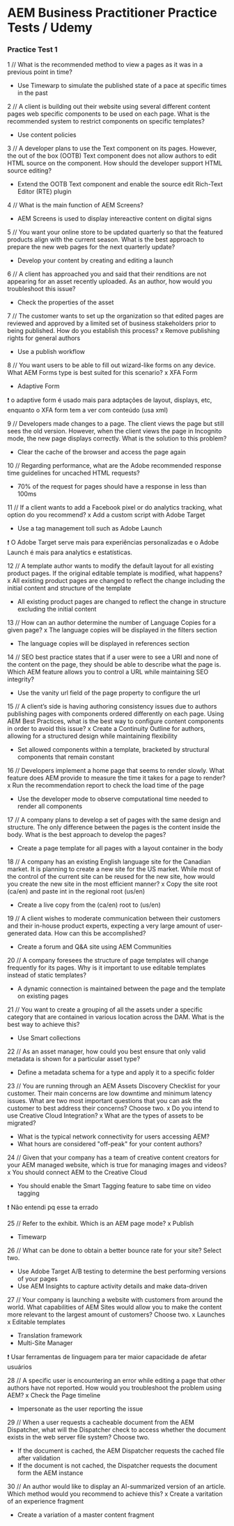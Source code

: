 # AEM Business Practitioner Practice Tests / Udemy

### Practice Test 1


1 // What is the recommended method to view a pages as it was in a previous point in time?
- Use Timewarp to simulate the published state of a pace at specific times in the past

2 // A client is building out their website using several different content pages web specific components to be used on each page. What is the recommended system to restrict components on specific templates?
- Use content policies

3 // A developer plans to use the Text component on its pages. However, the out of the box (OOTB) Text component does not allow authors to edit HTML source on the component. How should the developer support HTML source editing?
- Extend the OOTB Text component and enable the source edit Rich-Text Editor (RTE) plugin

4 // What is the main function of AEM Screens?
- AEM Screens is used to display intereactive content on digital signs

5 // You want your online store to be updated quarterly so that the featured products align with the current season. What is the best approach to prepare the new web pages for the next quarterly update?
- Develop your content by creating and editing a launch

6 // A client has approached you and said that their renditions are not appearing for an asset recently uploaded. As an author, how would you troubleshoot this issue?
- Check the properties of the asset

7 // The customer wants to set up the organization so that edited pages are reviewed and approved by a limited set of business stakeholders prior to being published. How do you establish this process?
x Remove publishing rights for general authors
- Use a publish workflow

8 // You want users to be able to fill out wizard-like forms on any device. What AEM Forms type is best suited for this scenario?
x XFA Form
- Adaptive Form 

❗ o adaptive form é usado mais para adptações de layout, displays, etc, enquanto o XFA form tem a ver com conteúdo (usa xml)

9 // Developers made changes to a page. The client views the page but still sees the old version. However, when the client views the page in Incognito mode, the new page displays correctly. What is the solution to this problem?
- Clear the cache of the browser and access the page again

10 // Regarding performance, what are the Adobe recommended response time guidelines for uncached HTML requests?
- 70% of the request for pages should have a response in less than 100ms

11 // If a client wants to add a Facebook pixel or do analytics tracking, what option do you recommend?
x Add a custom script with Adobe Target
- Use a tag management toll such as Adobe Launch

❗ O Adobe Target serve mais para experiências personalizadas e o Adobe Launch é mais para analytics e estatísticas.

12 // A template author wants to modify the default layout for all existing product pages. If the original editable template is modified, what happens?
x All existing product pages are changed to reflect the change including the initial content and structure of the template
- All existing product pages are changed to reflect the change in structure excluding the initial content

13 // How can an author determine the number of Language Copies for a given page?
x The language copies will be displayed in the filters section
- The language copies will be displayed in references section

14 // SEO best practice states that if a user were to see a URI and none of the content on the page, they should be able to describe what the page is. Which AEM feature allows you to control a URL while maintaining SEO integrity?
- Use the vanity url field of the page property to configure the url

15 // A client’s side is having authoring consistency issues due to authors publishing pages with components ordered differently on each page. Using AEM Best Practices, what is the best way to configure content components in order to avoid this issue?
x Create a Continuity Outline for authors, allowing for a structured design while maintaining flexibility
- Set allowed components within a template, bracketed by structural components that remain constant

16 // Developers implement a home page that seems to render slowly. What feature does AEM provide to measure the time it takes for a page to render?
x Run the recommendation report to check the load time of the page
- Use the developer mode to observe computational time needed to render all components

17 // A company plans to develop a set of pages with the same design and structure. The only difference between the pages is the content inside the body. What is the best approach to develop the pages?
- Create a page template for all pages with a layout container in the body

18 // A company has an existing English language site for the Canadian market. It is planning to create a new site for the US market. While most of the control of the current site can be reused for the new site, how would you create the new site in the most efficient manner?
x Copy the site root (ca/en) and paste int in the regional root (us/en)
- Create a live copy from the (ca/en) root to (us/en)

19 // A client wishes to moderate communication between their customers and their in-house product experts, expecting a very large amount of user-generated data. How can this be accomplished?
- Create a forum and Q&A site using AEM Communities

20 // A company foresees the structure of page templates will change frequently for its pages. Why is it important to use editable templates instead of static templates?
- A dynamic connection is maintained between the page and the template on existing pages

21 // You want to create a grouping of all the assets under a specific category that are contained in various location across the DAM. What is the best way to achieve this?
- Use Smart collections

22 // As an asset manager, how could you best ensure that only valid metadata is shown for a particular asset type?
- Define a metadata schema for a type and apply it to a specific folder

23 // You are running through an AEM Assets Discovery Checklist for your customer. Their main concerns are low downtime and minimum latency issues. What are two most important questions that you can ask the customer to best address their concerns? Choose two.
x Do you intend to use Creative Cloud Integration?
x What are the types of assets to be migrated?
- What is the typical network connectivity for users accessing AEM?
- What hours are considered "off-peak" for your content authors?

24 // Given that your company has a team of creative content creators for your AEM managed website, which is true for managing images and videos?
x You should connect AEM to the Creative Cloud
- You should enable the Smart Tagging feature to sabe time on video tagging

❗ Não entendi pq esse ta errado

25 // Refer to the exhibit. Which is an AEM page mode?
x Publish
- Timewarp

26 // What can be done to obtain a better bounce rate for your site? Select two.
- Use Adobe Target A/B testing to determine the best performing versions of your pages
- Use AEM Insights to capture activity details and make data-driven

27 // Your company is launching a website with customers from around the world. What capabilities of AEM Sites would allow you to make the content more relevant to the largest amount of customers? Choose two.
x Launches
x Editable templates
- Translation framework
- Multi-Site Manager

❗ Usar ferramentas de linguagem para ter maior capacidade de afetar usuários

28 // A specific user is encountering an error while editing a page that other authors have not reported. How would you troubleshoot the problem using AEM?
x Check the Page timeline
- Impersonate as the user reporting the issue

29 // When a user requests a cacheable document from the AEM Dispatcher, what will the Dispatcher check to access whether the document exists in the web server file system? Choose two.
- If the document is cached, the AEM Dispatcher requests the cached file after validation
- If the document is not cached, the Dispatcher requests the document form the AEM instance

30 // An author would like to display an AI-summarized version of an article. Which method would you recommend to achieve this?
x Create a varitation of an experience fragment
- Create a variation of a master content fragment